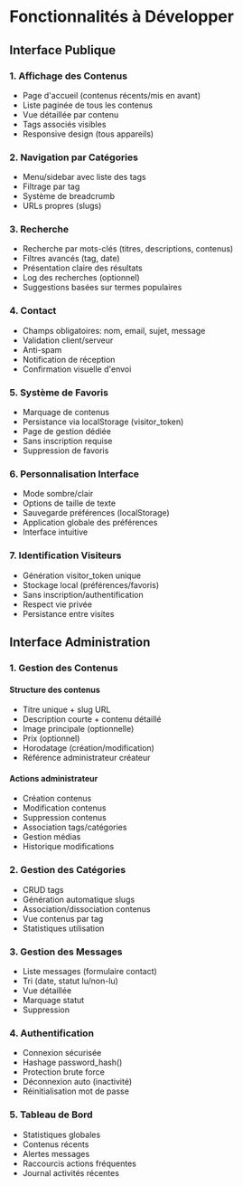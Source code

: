 # Fonctionnalités à Développer

## Interface Publique

### 1. Affichage des Contenus
- Page d'accueil (contenus récents/mis en avant)
- Liste paginée de tous les contenus
- Vue détaillée par contenu
- Tags associés visibles
- Responsive design (tous appareils)

### 2. Navigation par Catégories
- Menu/sidebar avec liste des tags
- Filtrage par tag
- Système de breadcrumb
- URLs propres (slugs)

### 3. Recherche
- Recherche par mots-clés (titres, descriptions, contenus)
- Filtres avancés (tag, date)
- Présentation claire des résultats
- Log des recherches (optionnel)
- Suggestions basées sur termes populaires

### 4. Contact
- Champs obligatoires: nom, email, sujet, message
- Validation client/serveur
- Anti-spam
- Notification de réception
- Confirmation visuelle d'envoi

### 5. Système de Favoris
- Marquage de contenus
- Persistance via localStorage (visitor_token)
- Page de gestion dédiée
- Sans inscription requise
- Suppression de favoris

### 6. Personnalisation Interface
- Mode sombre/clair
- Options de taille de texte
- Sauvegarde préférences (localStorage)
- Application globale des préférences
- Interface intuitive

### 7. Identification Visiteurs
- Génération visitor_token unique
- Stockage local (préférences/favoris)
- Sans inscription/authentification
- Respect vie privée
- Persistance entre visites

## Interface Administration

### 1. Gestion des Contenus

#### Structure des contenus
- Titre unique + slug URL
- Description courte + contenu détaillé
- Image principale (optionnelle)
- Prix (optionnel)
- Horodatage (création/modification)
- Référence administrateur créateur

#### Actions administrateur
- Création contenus
- Modification contenus
- Suppression contenus
- Association tags/catégories
- Gestion médias
- Historique modifications

### 2. Gestion des Catégories
- CRUD tags
- Génération automatique slugs
- Association/dissociation contenus
- Vue contenus par tag
- Statistiques utilisation

### 3. Gestion des Messages
- Liste messages (formulaire contact)
- Tri (date, statut lu/non-lu)
- Vue détaillée
- Marquage statut
- Suppression

### 4. Authentification
- Connexion sécurisée
- Hashage password_hash()
- Protection brute force
- Déconnexion auto (inactivité)
- Réinitialisation mot de passe

### 5. Tableau de Bord
- Statistiques globales
- Contenus récents
- Alertes messages
- Raccourcis actions fréquentes
- Journal activités récentes